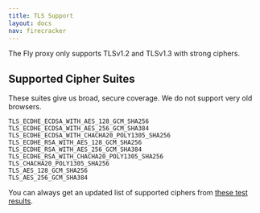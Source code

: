 ```yaml
---
title: TLS Support
layout: docs
nav: firecracker
---
```


The Fly proxy only supports TLSv1.2 and TLSv1.3 with strong ciphers.

## Supported Cipher Suites

These suites give us broad, secure coverage. We do not support very old browsers.

```
TLS_ECDHE_ECDSA_WITH_AES_128_GCM_SHA256
TLS_ECDHE_ECDSA_WITH_AES_256_GCM_SHA384
TLS_ECDHE_ECDSA_WITH_CHACHA20_POLY1305_SHA256
TLS_ECDHE_RSA_WITH_AES_128_GCM_SHA256
TLS_ECDHE_RSA_WITH_AES_256_GCM_SHA384
TLS_ECDHE_RSA_WITH_CHACHA20_POLY1305_SHA256
TLS_CHACHA20_POLY1305_SHA256
TLS_AES_128_GCM_SHA256
TLS_AES_256_GCM_SHA384
```

You can always get an updated list of supported ciphers from [these test results](https://www.ssllabs.com/ssltest/analyze.html?d=fly.io&s=2a09%3a8280%3a1%3a0%3a0%3a0%3aa%3a791&hideResults=on&latest).
